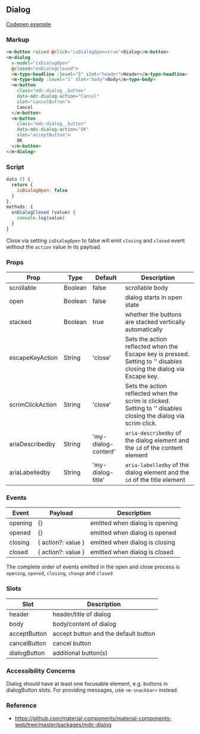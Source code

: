 ## Dialog

[Codepen example](https://codepen.io/chankcccc/pen/aeYpBJ)

### Markup

```html
<m-button raised @click="isDialogOpen=true">Dialog</m-button>
<m-dialog
  v-model="isDialogOpen"
  @closed="onDialogClosed">
  <m-typo-headline :level="5" slot="header">Header</m-typo-headline>
  <m-typo-body :level="1" slot="body">Body</m-typo-body>
  <m-button 
    class="mdc-dialog__button"
    data-mdc-dialog-action="Cancel"
    slot="cancelButton">
    Cancel
  </m-button>
  <m-button
    class="mdc-dialog__button"
    data-mdc-dialog-action="OK"
    slot="acceptButton">
    OK
  </m-button>
</m-dialog>
```

### Script

```javascript
data () {
  return {
    isDialogOpen: false
  }
},
methods: {
  onDialogClosed (value) {
    console.log(value)
  }
}
```

Close via setting `isDialogOpen` to false will emit `closing` and `closed` event without the `action` value in its payload.

### Props

| Prop | Type | Default | Description |
|------|------|---------|-------------|
| scrollable | Boolean | false | scrollable body |
| open | Boolean | false | dialog starts in open state |
| stacked | Boolean | true | whether the buttons are stacked vertically automatically |
| escapeKeyAction | String | 'close' | Sets the action reflected when the Escape key is pressed. Setting to '' disables closing the dialog via Escape key. |
| scrimClickAction | String | 'close' | Sets the action reflected when the scrim is clicked. Setting to '' disables closing the dialog via scrim click. |
| ariaDescribedby | String | 'my-dialog-content' | `aria-describedby` of the dialog element and the `id` of the content element |
| ariaLabelledby | String | 'my-dialog-title' | `aria-labelledby` of the dialog element and the `id` of the title element |

### Events

| Event | Payload | Description |
|-------|---------|-------------|
| opening | {} | emitted when dialog is opening |
| opened | {} | emitted when dialog is opened |
| closing | { action?: value } | emitted when dialog is closing |
| closed | { action?: value } | emitted when dialog is closed |

The complete order of events emitted in the open and close process is `opening`, `opened`, `closing`, `change` and `closed`


### Slots

| Slot | Description |
|------|-------------|
| header | header/title of dialog |
| body | body/content of dialog |
| acceptButton | accept button and the default button |
| cancelButton | cancel button |
| dialogButton | additional button(s) |

### Accessibility Concerns

Dialog should have at least one focusable element, e.g. buttons in dialogButton slots. For providing messages, use `<m-snackbar>` instead.

### Reference

- https://github.com/material-components/material-components-web/tree/master/packages/mdc-dialog

